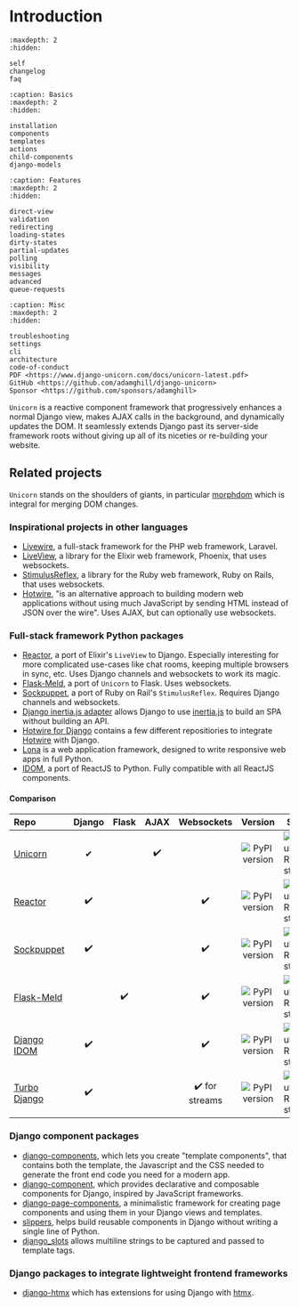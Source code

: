 # Introduction

```{toctree}
:maxdepth: 2
:hidden:

self
changelog
faq
```

```{toctree}
:caption: Basics
:maxdepth: 2
:hidden:

installation
components
templates
actions
child-components
django-models
```

```{toctree}
:caption: Features
:maxdepth: 2
:hidden:

direct-view
validation
redirecting
loading-states
dirty-states
partial-updates
polling
visibility
messages
advanced
queue-requests
```

```{toctree}
:caption: Misc
:maxdepth: 2
:hidden:

troubleshooting
settings
cli
architecture
code-of-conduct
PDF <https://www.django-unicorn.com/docs/unicorn-latest.pdf>
GitHub <https://github.com/adamghill/django-unicorn>
Sponsor <https://github.com/sponsors/adamghill>
```

`Unicorn` is a reactive component framework that progressively enhances a normal Django view, makes AJAX calls in the background, and dynamically updates the DOM. It seamlessly extends Django past its server-side framework roots without giving up all of its niceties or re-building your website.

## Related projects

`Unicorn` stands on the shoulders of giants, in particular [morphdom](https://github.com/patrick-steele-idem/morphdom) which is integral for merging DOM changes.

### Inspirational projects in other languages

- [Livewire](https://laravel-livewire.com/), a full-stack framework for the PHP web framework, Laravel.
- [LiveView](https://github.com/phoenixframework/phoenix_live_view), a library for the Elixir web framework, Phoenix, that uses websockets.
- [StimulusReflex](https://docs.stimulusreflex.com), a library for the Ruby web framework, Ruby on Rails, that uses websockets.
- [Hotwire](https://hotwire.dev), "is an alternative approach to building modern web applications without using much JavaScript by sending HTML instead of JSON over the wire". Uses AJAX, but can optionally use websockets.

### Full-stack framework Python packages

- [Reactor](https://github.com/edelvalle/reactor/), a port of Elixir's `LiveView` to Django. Especially interesting for more complicated use-cases like chat rooms, keeping multiple browsers in sync, etc. Uses Django channels and websockets to work its magic.
- [Flask-Meld](https://github.com/mikeabrahamsen/Flask-Meld), a port of `Unicorn` to Flask. Uses websockets.
- [Sockpuppet](https://sockpuppet.argpar.se/), a port of Ruby on Rail's `StimulusReflex`. Requires Django channels and websockets.
- [Django inertia.js adapter](https://github.com/zodman/inertia-django) allows Django to use <a href="https://inertiajs.com">inertia.js</a> to build an SPA without building an API.
- [Hotwire for Django](https://github.com/hotwire-django) contains a few different repositiories to integrate [Hotwire](https://hotwire.dev) with Django.
- [Lona](https://lona-web.org/) is a web application framework, designed to write responsive web apps in full Python.
- [IDOM](https://github.com/idom-team/idom), a port of ReactJS to Python. Fully compatible with all ReactJS components.

#### Comparison

| Repo                                                           | Django | Flask | AJAX |   Websockets   |                                           Version                                            | Stars                                                                                                              |
| :------------------------------------------------------------- | :----: | :---: | :--: | :------------: | :------------------------------------------------------------------------------------------: | ------------------------------------------------------------------------------------------------------------------ |
| [Unicorn](https://github.com/adamghill/django-unicorn)         |   ✔    |       |  ✔️  |                |  ![PyPI version](https://img.shields.io/pypi/v/django-unicorn?label=%20&style=flat-square)   | ![GitHub Repo stars](https://img.shields.io/github/stars/adamghill/django-unicorn?label=%20&style=flat-square)     |
| [Reactor](https://github.com/edelvalle/reactor/)               |   ✔️   |       |      |       ✔️       |  ![PyPI version](https://img.shields.io/pypi/v/django-reactor?label=%20&style=flat-square)   | ![GitHub Repo stars](https://img.shields.io/github/stars/edelvalle/reactor?label=%20&style=flat-square)            |
| [Sockpuppet](https://github.com/jonathan-s/django-sockpuppet)  |   ✔️   |       |      |       ✔️       | ![PyPI version](https://img.shields.io/pypi/v/django-sockpuppet?label=%20&style=flat-square) | ![GitHub Repo stars](https://img.shields.io/github/stars/jonathan-s/django-sockpuppet?label=%20&style=flat-square) |
| [Flask-Meld](https://github.com/mikeabrahamsen/Flask-Meld)     |        |  ✔️   |      |       ✔️       |    ![PyPI version](https://img.shields.io/pypi/v/flask-meld?label=%20&style=flat-square)     | ![GitHub Repo stars](https://img.shields.io/github/stars/mikeabrahamsen/Flask-Meld?label=%20&style=flat-square)    |
| [Django IDOM](https://github.com/idom-team/django-idom)        |   ✔️   |       |      |       ✔️       |    ![PyPI version](https://img.shields.io/pypi/v/django-idom?label=%20&style=flat-square)    | ![GitHub Repo stars](https://img.shields.io/github/stars/idom-team/django-idom?label=%20&style=flat-square)        |
| [Turbo Django](https://github.com/hotwire-django/turbo-django) |   ✔️   |       |      | ✔️ for streams |   ![PyPI version](https://img.shields.io/pypi/v/turbo-django?label=%20&style=flat-square)    | ![GitHub Repo stars](https://img.shields.io/github/stars/hotwire-django/turbo-django?label=%20&style=flat-square)  |

### Django component packages

- [django-components](https://github.com/EmilStenstrom/django-components/), which lets you create "template components", that contains both the template, the Javascript and the CSS needed to generate the front end code you need for a modern app.
- [django-component](https://gitlab.com/Mojeer/django_components), which provides declarative and composable components for Django, inspired by JavaScript frameworks.
- [django-page-components](https://github.com/andreyfedoseev/django-page-components), a minimalistic framework for creating page components and using them in your Django views and templates.
- [slippers](https://mitchel.me/slippers/), helps build reusable components in Django without writing a single line of Python.
- [django_slots](https://github.com/nwjlyons/django_slots) allows multiline strings to be captured and passed to template tags.

### Django packages to integrate lightweight frontend frameworks

- [django-htmx](https://github.com/adamchainz/django-htmx) which has extensions for using Django with [htmx](https://htmx.org/).
